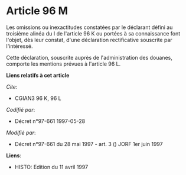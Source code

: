 # Article 96 M

Les omissions ou inexactitudes constatées par le déclarant défini au troisième alinéa du I de l'article 96 K ou portées à sa
connaissance font l'objet, dès leur constat, d'une déclaration rectificative souscrite par l'intéressé.

Cette déclaration, souscrite auprès de l'administration des douanes, comporte les mentions prévues à l'article 96 L.

**Liens relatifs à cet article**

_Cite_:

  - CGIAN3 96 K, 96 L

_Codifié par_:

  - Décret n°97-661 1997-05-28

_Modifié par_:

  - Décret n°97-661 du 28 mai 1997 - art. 3 () JORF 1er juin 1997

**Liens**:

  - HISTO: Edition du 11 avril 1997
